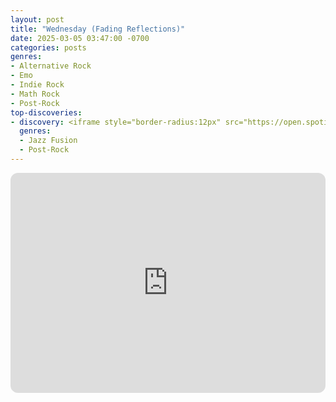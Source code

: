 ```yaml
---
layout: post
title: "Wednesday (Fading Reflections)"
date: 2025-03-05 03:47:00 -0700
categories: posts
genres:
- Alternative Rock
- Emo
- Indie Rock
- Math Rock
- Post-Rock
top-discoveries:
- discovery: <iframe style="border-radius:12px" src="https://open.spotify.com/embed/album/3X20tXW0zsl5imVzETPhQh?utm_source=generator" width="100%" height="352" frameBorder="0" allowfullscreen="" allow="autoplay; clipboard-write; encrypted-media; fullscreen; picture-in-picture" loading="lazy"></iframe>
  genres:
  - Jazz Fusion
  - Post-Rock
---
```

<iframe style="border-radius:12px" src="https://open.spotify.com/embed/playlist/3TmbIqsiOufOWU0frIWAAf?utm_source=generator" width="100%" height="352" frameBorder="0" allowfullscreen="" allow="autoplay; clipboard-write; encrypted-media; fullscreen; picture-in-picture" loading="lazy"></iframe>
